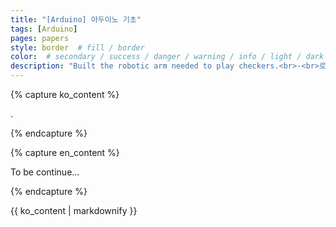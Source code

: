 ```yaml
---
title: "[Arduino] 아두이노 기초"
tags: [Arduino]
pages: papers
style: border  # fill / border 
color:  # secondary / success / danger / warning / info / light / dark
description: "Built the robotic arm needed to play checkers.<br>-<br>로봇팔을 제어할 때 필요한 회로를 제작했다."
---
```


<!-- 한국어 콘텐츠 -->
{% capture ko_content %}
  
.

{% endcapture %}

<!-- 영어 콘텐츠 -->
{% capture en_content %}

To be continue...

{% endcapture %}

<div id="content-ko" class="lang-content" data-lang="ko">
  {{ ko_content | markdownify }}
</div>

<div id="content-en" class="lang-content" data-lang="en" style="display: none;">
  {{ en_content | markdownify }}
</div>